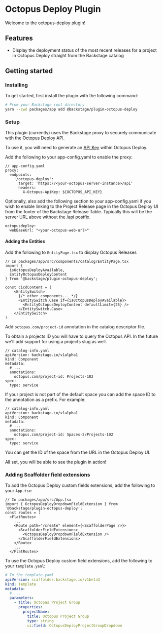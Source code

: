 # Octopus Deploy Plugin

Welcome to the octopus-deploy plugin!

## Features

- Display the deployment status of the most recent releases for a project in Octopus Deploy straight from the Backstage catalog

## Getting started

### Installing

To get started, first install the plugin with the following command:

```bash
# From your Backstage root directory
yarn --cwd packages/app add @backstage/plugin-octopus-deploy
```

### Setup

This plugin (currently) uses the Backstage proxy to securely communicate with the Octopus Deploy API.

To use it, you will need to generate an [API Key](https://octopus.com/docs/octopus-rest-api/how-to-create-an-api-key) within Octopus Deploy.

Add the following to your app-config.yaml to enable the proxy:

```
// app-config.yaml
proxy:
  endpoints:
    '/octopus-deploy':
      target: 'https://<your-octopus-server-instance>/api'
      headers:
        X-Octopus-ApiKey: ${OCTOPUS_API_KEY}
```

Optionally, also add the following section to your app-config.yaml if you wish to enable linking to the Project Release page in the Octopus Deploy UI from the footer of the Backstage Release Table. Typically this will be the server URL above without the /api postfix.

```
octopusdeploy:
  webBaseUrl: "<your-octopus-web-url>"
```

#### Adding the Entities

Add the following to `EntityPage.tsx` to display Octopus Releases

```
// In packages/app/src/components/catalog/EntityPage.tsx
import {
  isOctopusDeployAvailable,
  EntityOctopusDeployContent
} from '@backstage/plugin-octopus-deploy';

const cicdContent = (
    <EntitySwitch>
      {/* other components... */}
      <EntitySwitch.Case if={isOctopusDeployAvailable}>
        <EntityOctopusDeployContent defaultLimit={25} />
      </EntitySwitch.Case>
    </EntitySwitch>
)
```

Add `octopus.com/project-id` annotation in the catalog descriptor file.

To obtain a projects ID you will have to query the Octopus API. In the future we'll add support for using a projects slug as well.

```
// catalog-info.yaml
apiVersion: backstage.io/v1alpha1
kind: Component
metadata:
  # ...
  annotations:
    octopus.com/project-id: Projects-102
spec:
  type: service
```

If your project is not part of the default space you can add the space ID to the annotation as a prefix. For example:

```
// catalog-info.yaml
apiVersion: backstage.io/v1alpha1
kind: Component
metadata:
  # ...
  annotations:
    octopus.com/project-id: Spaces-2/Projects-102
spec:
  type: service
```

You can get the ID of the space from the URL in the Octopus Deploy UI.

All set, you will be able to see the plugin in action!

### Adding Scaffolder field extensions

To add the Octopus Deploy custom fields extensions, add the following to your `App.tsx`:

```tsx
// In packages/app/src/App.tsx
import { OctopusDeployDropdownFieldExtension } from '@backstage/plugin-octopus-deploy';
const routes = (
  <FlatRoutes>
    ...
    <Route path="/create" element={<ScaffolderPage />}>
      <ScaffolderFieldExtensions>
        <OctopusDeployDropdownFieldExtension />
      </ScaffolderFieldExtensions>
    </Route>
    ...
  </FlatRoutes>
```

To use the Octopus Deploy custom field extensions, add the following to your `template.yaml`:

```yaml
# In the template.yaml
apiVersion: scaffolder.backstage.io/v1beta3
kind: Template
metadata:
  # ...
  parameters:
    - title: Octopus Project Group
      properties:
        projectName:
          title: Octopus Project Group
          type: string
          ui:field: OctopusDeployProjectGroupDropdown
```
